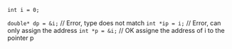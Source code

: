`int i = 0;`

`double* dp = &i;` // Error, type does not match
`int *ip = i;` // Error, can only assign the address
`int *p = &i;` // OK assigne the address of i to the pointer p